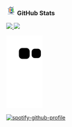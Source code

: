 <h3 align="left"><img src="./src/estadistica2.gif" width="25px" height="25px"> GitHub Stats</h3>

<div>
  <a href="https://github.com/Aguilera-Patricio">
  <img height="180em" src="https://github-readme-stats.vercel.app/api?username=Aguilera-Patricio&show_icons=true&theme=radical&include_all_commits=true&count_private=true"/>
  <img height="180em" src="https://github-readme-stats.vercel.app/api/top-langs/?username=Aguilera-Patricio&layout=compact&langs_count=7&theme=radical"/>
</div>

![Snake animation](https://github.com/mctechnology17/mctechnology17/blob/output/github-contribution-grid-snake.svg)
  
  [![spotify-github-profile](https://spotify-github-profile.vercel.app/api/view?uid=9kvqyxw7bcjlcxqdcr6ojh8tb&cover_image=false&theme=natemoo-re&show_offline=true&background_color=121212&interchange=true&bar_color=9649f3&bar_color_cover=true)](https://github.com/kittinan/spotify-github-profile)
